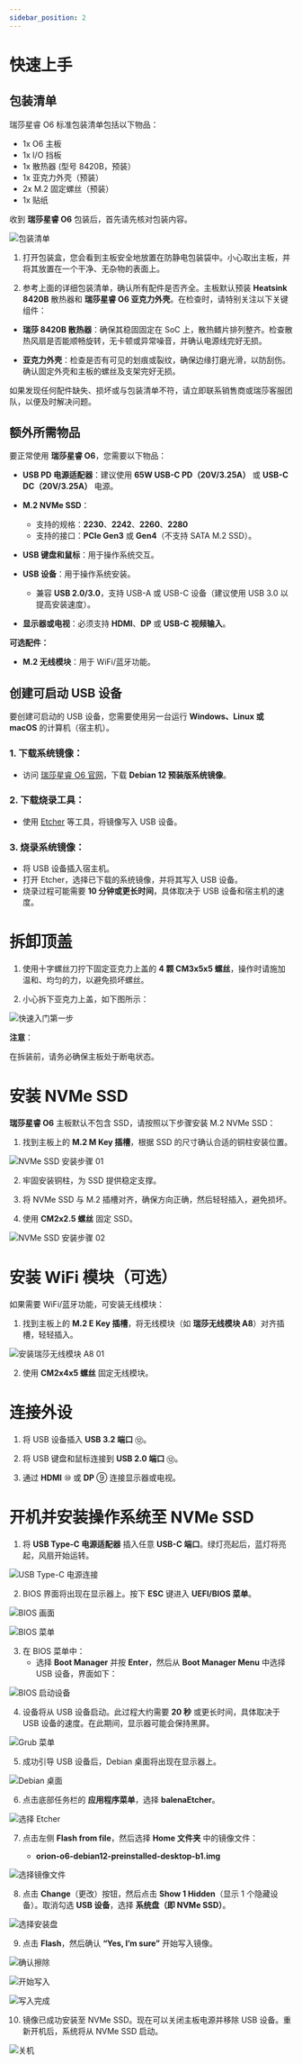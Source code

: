 ```yaml
---
sidebar_position: 2
---
```


# 快速上手

## 包装清单

瑞莎星睿 O6 标准包装清单包括以下物品：

- 1x O6 主板
- 1x I/O 挡板
- 1x 散热器 (型号 8420B，预装）
- 1x 亚克力外壳（预装）
- 2x M.2 固定螺丝（预装）
- 1x 贴纸

收到 **瑞莎星睿 O6** 包装后，首先请先核对包装内容。

![包装清单](/img/o6/package_list_01.webp)

1. 打开包装盒，您会看到主板安全地放置在防静电包装袋中。小心取出主板，并将其放置在一个干净、无杂物的表面上。

2. 参考上面的详细包装清单，确认所有配件是否齐全。主板默认预装 **Heatsink 8420B** 散热器和 **瑞莎星睿 O6 亚克力外壳**。在检查时，请特别关注以下关键组件：

- **瑞莎 8420B 散热器**：确保其稳固固定在 SoC 上，散热鳍片排列整齐。检查散热风扇是否能顺畅旋转，无卡顿或异常噪音，并确认电源线完好无损。

- **亚克力外壳**：检查是否有可见的划痕或裂纹，确保边缘打磨光滑，以防刮伤。确认固定外壳和主板的螺丝及支架完好无损。

如果发现任何配件缺失、损坏或与包装清单不符，请立即联系销售商或瑞莎客服团队，以便及时解决问题。

## 额外所需物品

要正常使用 **瑞莎星睿 O6**，您需要以下物品：

- **USB PD 电源适配器**：建议使用 **65W USB-C PD（20V/3.25A）** 或 **USB-C DC（20V/3.25A）** 电源。

- **M.2 NVMe SSD**：

  - 支持的规格：**2230**、**2242**、**2260**、**2280**
  - 支持的接口：**PCIe Gen3** 或 **Gen4**（不支持 SATA M.2 SSD）。

- **USB 键盘和鼠标**：用于操作系统交互。
- **USB 设备**：用于操作系统安装。

  - 兼容 **USB 2.0/3.0**，支持 USB-A 或 USB-C 设备（建议使用 USB 3.0 以提高安装速度）。

- **显示器或电视**：必须支持 **HDMI**、**DP** 或 **USB-C 视频输入**。

**可选配件：**

- **M.2 无线模块**：用于 WiFi/蓝牙功能。

## 创建可启动 USB 设备

要创建可启动的 USB 设备，您需要使用另一台运行 **Windows、Linux 或 macOS** 的计算机（宿主机）。

### 1. **下载系统镜像**：

- 访问 [瑞莎星睿 O6 官网](https://dl.radxa.com/orion/o6/images/debian/orion-o6-debian12-preinstalled-desktop-b1.img.gz)，下载 **Debian 12 预装版系统镜像**。

### 2. **下载烧录工具**：

- 使用 [Etcher](https://www.balena.io/etcher/) 等工具，将镜像写入 USB 设备。

### 3. **烧录系统镜像**：

- 将 USB 设备插入宿主机。
- 打开 Etcher，选择已下载的系统镜像，并将其写入 USB 设备。
- 烧录过程可能需要 **10 分钟或更长时间**，具体取决于 USB 设备和宿主机的速度。

# 拆卸顶盖

1. 使用十字螺丝刀拧下固定亚克力上盖的 **4 颗 CM3x5x5 螺丝**，操作时请施加温和、均匀的力，以避免损坏螺丝。

2. 小心拆下亚克力上盖，如下图所示：

![快速入门第一步](/img/o6/acrylic_shell_02.webp)

**注意**：

在拆装前，请务必确保主板处于断电状态。

# 安装 NVMe SSD

**瑞莎星睿 O6** 主板默认不包含 SSD，请按照以下步骤安装 M.2 NVMe SSD：

1. 找到主板上的 **M.2 M Key 插槽**，根据 SSD 的尺寸确认合适的铜柱安装位置。

![NVMe SSD 安装步骤 01](/img/o6/nvme_ssd_01.webp)

2. 牢固安装铜柱，为 SSD 提供稳定支撑。

3. 将 NVMe SSD 与 M.2 插槽对齐，确保方向正确，然后轻轻插入，避免损坏。

4. 使用 **CM2x2.5 螺丝** 固定 SSD。

![NVMe SSD 安装步骤 02](/img/o6/nvme_ssd_02.webp)

# 安装 WiFi 模块（可选）

如果需要 WiFi/蓝牙功能，可安装无线模块：

1. 找到主板上的 **M.2 E Key 插槽**，将无线模块（如 **瑞莎无线模块 A8**）对齐插槽，轻轻插入。

![安装瑞莎无线模块 A8 01](/img/o6/wireless_module_01.webp)

2. 使用 **CM2x4x5 螺丝** 固定无线模块。

# 连接外设

1. 将 USB 设备插入 **USB 3.2 端口** ⑫。

2. 将 USB 键盘和鼠标连接到 **USB 2.0 端口** ⑫。

3. 通过 **HDMI** ⑩ 或 **DP** ⑨ 连接显示器或电视。

# 开机并安装操作系统至 NVMe SSD

1. 将 **USB Type-C 电源适配器** 插入任意 **USB-C 端口**。绿灯亮起后，蓝灯将亮起，风扇开始运转。

![USB Type-C 电源连接](/img/o6/typec_power_01.webp)

2. BIOS 界面将出现在显示器上。按下 **ESC** 键进入 **UEFI/BIOS 菜单**。

![BIOS 画面](/img/o6/os-install/os-install-bios-esc.webp)

![BIOS 菜单](/img/o6/os-install/os-install-bios-menu.webp)

3. 在 BIOS 菜单中：
   - 选择 **Boot Manager** 并按 **Enter**，然后从 **Boot Manager Menu** 中选择 USB 设备，界面如下：

![BIOS 启动设备](/img/o6/os-install/os-install-boot-device.webp)

4. 设备将从 USB 设备启动。此过程大约需要 **20 秒** 或更长时间，具体取决于 USB 设备的速度。在此期间，显示器可能会保持黑屏。

![Grub 菜单](/img/o6/os-install/os-install-grub.webp)

5. 成功引导 USB 设备后，Debian 桌面将出现在显示器上。

![Debian 桌面](/img/o6/os-install/os-install-desktop.webp)

6. 点击底部任务栏的 **应用程序菜单**，选择 **balenaEtcher**。

![选择 Etcher](/img/o6/os-install/os-install-select-ecther.webp)

7. 点击左侧 **Flash from file**，然后选择 **Home 文件夹** 中的镜像文件：

   - **orion-o6-debian12-preinstalled-desktop-b1.img**

![选择镜像文件](/img/o6/os-install/os-install-select-image.webp)

8. 点击 **Change**（更改）按钮，然后点击 **Show 1 Hidden**（显示 1 个隐藏设备）。取消勾选 **USB 设备**，选择 **系统盘（即 NVMe SSD）**。

![选择安装盘](/img/o6/os-install/os-install-select-drive.webp)

9. 点击 **Flash**，然后确认 **“Yes, I’m sure”** 开始写入镜像。

![确认擦除](/img/o6/os-install/os-install-erase-confirm.webp)

![开始写入](/img/o6/os-install/os-install-start-writing.webp)

![写入完成](/img/o6/os-install/os-install-write-finish.webp)

10. 镜像已成功安装至 NVMe SSD。现在可以关闭主板电源并移除 USB 设备。重新开机后，系统将从 NVMe SSD 启动。

![关机](/img/o6/os-install/os-install-power-off.webp)
